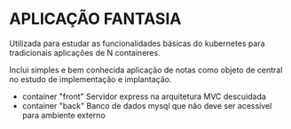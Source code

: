 # APLICAÇÃO FANTASIA

Utilizada para estudar as funcionalidades básicas
do kubernetes para tradicionais aplicações de N
containeres.

Inclui simples e bem conhecida aplicação de notas
como objeto de central no estudo de implementação
e implantação.

- container "front" Servidor express na arquitetura MVC descuidada
- container "back" Banco de dados mysql que não deve ser acessível para ambiente externo

